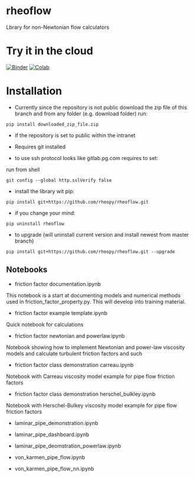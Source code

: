 # rheoflow

Lbrary for non-Newtonian flow calculators

# Try it in the cloud
[![Binder](http://mybinder.org/badge_logo.svg)](http://beta.mybinder.org/v2/gh/rheopy/rheoflow/master)
[![Colab](https://colab.research.google.com/assets/colab-badge.svg)](https://colab.research.google.com/github/whharttiv/rheoflow/blob/master/notebooks/index.ipynb)

# Installation

* Currently since the repository is not public download the zip file of this branch and from any folder (e.g. download folder) run:

```
pip install downloaded_zip_file.zip
```

* if the repository is set to public within the intranet

* Requires git installed

* to use ssh protocol looks like gitlab.pg.com requires to set:

run from shell
```
git config --global http.sslVerify false
```

* install the library wit pip:
```
pip install git+https://github.com/rheopy/rheoflow.git
```

* if you change your mind:
```
pip uninstall rheoflow
```

* to upgrade (will uninstall current version and install newest from master branch)

```
pip install git+https://github.com/rheopy/rheoflow.git --upgrade
```

## Notebooks

* friction factor documentation.ipynb

This notebook is a start at documenting models and numerical methods used in friction_factor_property.py.  This will develop into training material.

* friction factor example template.ipynb


Quick notebook for calculations

* friction factor newtonian and powerlaw.ipynb


Notebook showing how to implement Newtonian and power-law viscosity models and calculate turbulent friction factors and such

* friction factor class demonstration carreau.ipynb


Notebook with Carreau viscosity model example for pipe flow friction factors

* friction factor class demonstration herschel_bulkley.ipynb


Notebook with Herschel-Bulkey viscosity model example for pipe flow friction factors

* laminar_pipe_demonstration.ipynb

* laminar_pipe_dashboard.ipynb

* laminar_pipe_deomstration_powerlaw.ipynb

* von_karmen_pipe_flow.ipynb

* von_karmen_pipe_flow_nn.ipynb




